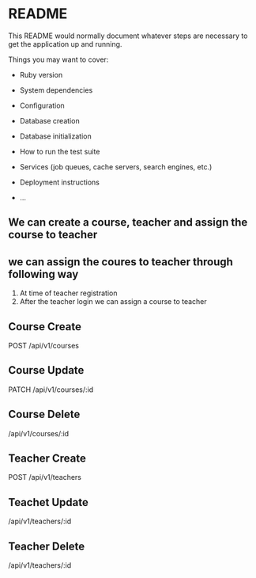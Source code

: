 # README

This README would normally document whatever steps are necessary to get the
application up and running.

Things you may want to cover:

* Ruby version

* System dependencies

* Configuration

* Database creation

* Database initialization

* How to run the test suite

* Services (job queues, cache servers, search engines, etc.)

* Deployment instructions

* ...

## We can create a course, teacher and assign the course to teacher
## we can assign the coures to teacher through following way
1. At time of teacher registration
2. After the teacher login we can assign a course to teacher

## Course Create
POST   /api/v1/courses

## Course Update
PATCH  /api/v1/courses/:id

## Course Delete
/api/v1/courses/:id

## Teacher Create
POST   /api/v1/teachers

## Teachet Update
/api/v1/teachers/:id

## Teacher Delete
/api/v1/teachers/:id


